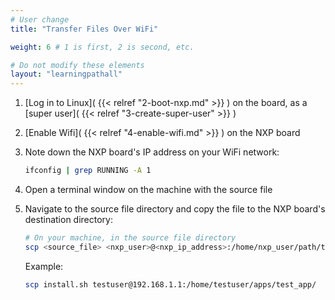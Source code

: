 ```yaml
---
# User change
title: "Transfer Files Over WiFi"

weight: 6 # 1 is first, 2 is second, etc.

# Do not modify these elements
layout: "learningpathall"
---
```


1. [Log in to Linux]( {{< relref "2-boot-nxp.md" >}} ) on the board, as a [super user]( {{< relref "3-create-super-user" >}} )

2. [Enable Wifi]( {{< relref "4-enable-wifi.md" >}} ) on the NXP board

3. Note down the NXP board's IP address on your WiFi network:
   ```bash
   ifconfig | grep RUNNING -A 1
   ```

4. Open a terminal window on the machine with the source file

5. Navigate to the source file directory and copy the file to the NXP board's destination directory:
   ```bash
   # On your machine, in the source file directory
   scp <source_file> <nxp_user>@<nxp_ip_address>:/home/nxp_user/path/to/destination/directory/
   ```
   Example:
   ```bash { output_lines = "1" }
   scp install.sh testuser@192.168.1.1:/home/testuser/apps/test_app/
   ```